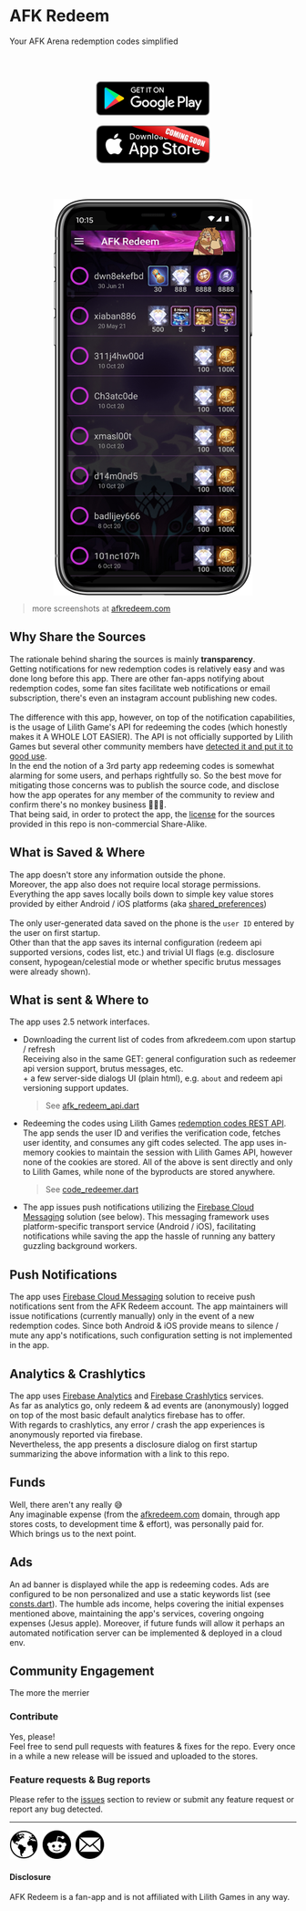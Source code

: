 # AFK Redeem

Your AFK Arena redemption codes simplified

<br/>
<br/>
<p align="center">
    <a href="https://play.google.com/store/apps/details?id=com.afkredeem" target="_blank">
        <img align="center"
             src="README.images/google-play-badge.png"
             alt="Google Play badge">
    </a>
    <br/>
    <br/>
<!--    <a href="https://www.apple.com/app-store/" target="_blank">-->
        <img align="center"
             src="README.images/app-store-soon.png"
             alt="Play Store badge">
<!--    </a>-->
</p>
<br/>
<br/>
<p align="center">
    <img align="center"
         src="README.images/1-main.png"
         alt="AFK Redeem screenshot">
</p>

> more screenshots at [afkredeem.com][afk-redeem]

## Why Share the Sources
The rationale behind sharing the sources is mainly **transparency**.\
Getting notifications for new redemption codes is relatively easy and was done long before this app.
There are other fan-apps notifying about redemption codes, some fan sites facilitate web notifications or email subscription,
there's even an instagram account publishing new codes.\
\
The difference with this app, however, on top of the notification capabilities,
is the usage of Lilith Game's API for redeeming the codes (which honestly makes it A WHOLE LOT EASIER).
The API is not officially supported by Lilith Games but several other community members
have [detected it and put it to good use][reddit-redemption-api].\
In the end the notion of a 3rd party app redeeming codes is somewhat alarming for some users, and perhaps rightfully so.
So the best move for mitigating those concerns was to publish the source code,
and disclose how the app operates for any member of the community to review and confirm there's no monkey business 🙉🙈🙊.\
That being said, in order to protect the app, the [license] for the sources provided in this repo is non-commercial Share-Alike.

## What is Saved & Where
The app doesn't store any information outside the phone.\
Moreover, the app also does not require local storage permissions.\
Everything the app saves locally boils down to simple key value stores provided by either Android / iOS platforms (aka [shared_preferences])\
\
The only user-generated data saved on the phone is the `user ID` entered by the user on first startup.\
Other than that the app saves its internal configuration (redeem api supported versions, codes list, etc.) and trivial UI flags (e.g. disclosure consent, hypogean/celestial mode or whether specific brutus messages were already shown).

## What is sent & Where to
The app uses 2.5 network interfaces.
- Downloading the current list of codes from afkredeem.com upon startup / refresh\
  Receiving also in the same GET: general configuration such as redeemer api version support, brutus messages, etc.\
  \+ a few server-side dialogs UI (plain html), e.g. `about` and redeem api versioning support updates.
  > See [afk_redeem_api.dart]
- Redeeming the codes using Lilith Games [redemption codes REST API][reddit-redemption-api].\
  The app sends the user ID and verifies the verification code, fetches user identity, and consumes any gift codes selected.
  The app uses in-memory cookies to maintain the session with Lilith Games API, however none of the cookies are stored.
  All of the above is sent directly and only to Lilith Games, while none of the byproducts are stored anywhere.
  > See [code_redeemer.dart]
- The app issues push notifications utilizing the [Firebase Cloud Messaging][firebase-messaging] solution (see below).
  This messaging framework uses platform-specific transport service (Android / iOS),
  facilitating notifications while saving the app the hassle of running any battery guzzling background workers.

## Push Notifications
The app uses [Firebase Cloud Messaging][firebase-messaging] solution to receive push notifications sent from the AFK Redeem account.
The app maintainers will issue notifications (currently manually) only in the event of a new redemption codes.
Since both Android & iOS provide means to silence / mute any app's notifications, such configuration setting is not implemented in the app.

## Analytics & Crashlytics
The app uses [Firebase Analytics][firebase-analytics] and [Firebase Crashlytics][firebase-crashlytics] services.\
As far as analytics go, only redeem & ad events are (anonymously) logged on top of the most basic default analytics firebase has to offer.\
With regards to crashlytics, any error / crash the app experiences is anonymously reported via firebase.\
Nevertheless, the app presents a disclosure dialog on first startup summarizing the above information with a link to this repo.

## Funds
Well, there aren't any really 😅\
Any imaginable expense (from the [afkredeem.com][afk-redeem] domain, through app stores costs, to development time & effort), was personally paid for.\
Which brings us to the next point.

## Ads
An ad banner is displayed while the app is redeeming codes. Ads are configured to be non personalized and use a static keywords list (see [consts.dart]).
The humble ads income, helps covering the initial expenses mentioned above, maintaining the app's services, covering ongoing expenses (Jesus apple).
Moreover, if future funds will allow it perhaps an automated notification server can be implemented & deployed in a cloud env.

## Community Engagement
The more the merrier
### Contribute
Yes, please!\
Feel free to send pull requests with features & fixes for the repo. Every once in a while a new release will be issued and uploaded to the stores.
### Feature requests & Bug reports
Please refer to the [issues] section to review or submit any feature request or report any bug detected.

----

[![afkredeem.com](README.images/globe.png)][afk-redeem]&nbsp;
[![reddit](README.images/reddit.png)][reddit-account]&nbsp;
[![email](README.images/email.png)][email]

#### Disclosure
AFK Redeem is a fan-app and is not affiliated with Lilith Games in any way.

[reddit-redemption-api]: https://www.reddit.com/r/afkarena/comments/nyvv6l/api_endpoints/
[afk-redeem]: https://afkredeem.com
[shared_preferences]: https://pub.dev/packages/shared_preferences
[firebase-messaging]: https://firebase.google.com/docs/cloud-messaging
[firebase-analytics]: https://firebase.google.com/docs/analytics
[firebase-crashlytics]: https://firebase.google.com/docs/crashlytics
[reddit-account]: https://www.reddit.com/u/-ConanTheLibrarian-
[email]: mailto:afkredeem@gmail.com

[license]: LICENSE.md
[afk_redeem_api.dart]: lib/data/services/afk_redeem_api.dart
[code_redeemer.dart]: lib/data/services/code_redeemer.dart
[consts.dart]: lib/data/consts.dart
[issues]: https://github.com/afkredeem/afkredeem-flutter/issues
